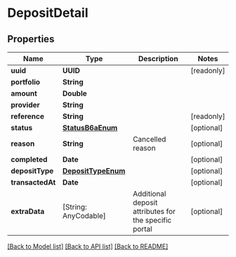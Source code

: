 # DepositDetail

## Properties
Name | Type | Description | Notes
------------ | ------------- | ------------- | -------------
**uuid** | **UUID** |  | [readonly] 
**portfolio** | **String** |  | 
**amount** | **Double** |  | 
**provider** | **String** |  | 
**reference** | **String** |  | [readonly] 
**status** | [**StatusB6aEnum**](StatusB6aEnum.md) |  | [optional] 
**reason** | **String** | Cancelled reason | [optional] 
**completed** | **Date** |  | [optional] 
**depositType** | [**DepositTypeEnum**](DepositTypeEnum.md) |  | [optional] 
**transactedAt** | **Date** |  | [optional] 
**extraData** | [String: AnyCodable] | Additional deposit attributes for the specific portal | [optional] 

[[Back to Model list]](../README.md#documentation-for-models) [[Back to API list]](../README.md#documentation-for-api-endpoints) [[Back to README]](../README.md)


